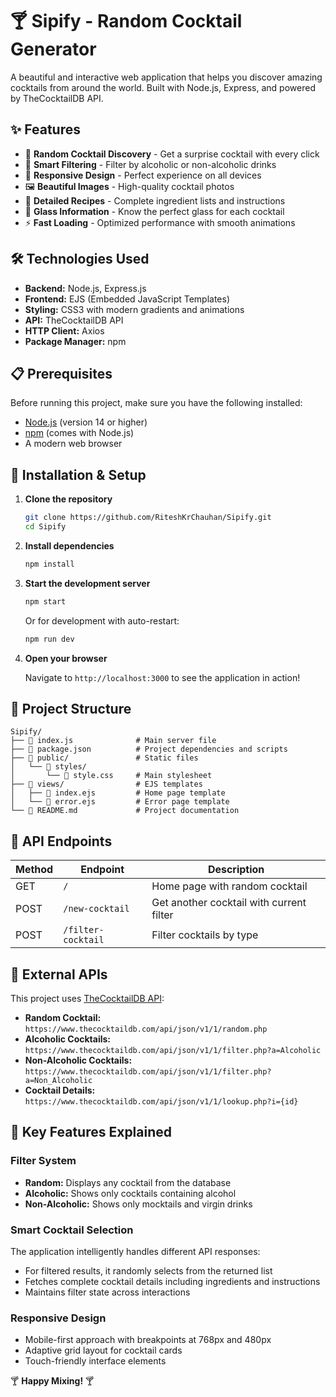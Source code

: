 # 🍸 Sipify - Random Cocktail Generator

A beautiful and interactive web application that helps you discover amazing cocktails from around the world. Built with Node.js, Express, and powered by TheCocktailDB API.

## ✨ Features

- 🎲 **Random Cocktail Discovery** - Get a surprise cocktail with every click
- 🍺 **Smart Filtering** - Filter by alcoholic or non-alcoholic drinks
- 📱 **Responsive Design** - Perfect experience on all devices
- 🖼️ **Beautiful Images** - High-quality cocktail photos
- 📝 **Detailed Recipes** - Complete ingredient lists and instructions
- 🥃 **Glass Information** - Know the perfect glass for each cocktail
- ⚡ **Fast Loading** - Optimized performance with smooth animations

## 🛠️ Technologies Used

- **Backend:** Node.js, Express.js
- **Frontend:** EJS (Embedded JavaScript Templates)
- **Styling:** CSS3 with modern gradients and animations
- **API:** TheCocktailDB API
- **HTTP Client:** Axios
- **Package Manager:** npm

## 📋 Prerequisites

Before running this project, make sure you have the following installed:

- [Node.js](https://nodejs.org/) (version 14 or higher)
- [npm](https://www.npmjs.com/) (comes with Node.js)
- A modern web browser

## 🔧 Installation & Setup

1. **Clone the repository**
   ```bash
   git clone https://github.com/RiteshKrChauhan/Sipify.git
   cd Sipify
   ```

2. **Install dependencies**
   ```bash
   npm install
   ```

3. **Start the development server**
   ```bash
   npm start
   ```
   
   Or for development with auto-restart:
   ```bash
   npm run dev
   ```

4. **Open your browser**
   
   Navigate to `http://localhost:3000` to see the application in action!

## 📁 Project Structure

```
Sipify/
├── 📄 index.js              # Main server file
├── 📄 package.json          # Project dependencies and scripts
├── 📁 public/               # Static files
│   └── 📁 styles/
│       └── 📄 style.css     # Main stylesheet
├── 📁 views/                # EJS templates
│   ├── 📄 index.ejs         # Home page template
│   └── 📄 error.ejs         # Error page template
└── 📄 README.md             # Project documentation
```

## 🎯 API Endpoints

| Method | Endpoint | Description |
|--------|----------|-------------|
| GET | `/` | Home page with random cocktail |
| POST | `/new-cocktail` | Get another cocktail with current filter |
| POST | `/filter-cocktail` | Filter cocktails by type |

## 🔗 External APIs

This project uses [TheCocktailDB API](https://www.thecocktaildb.com/api.php):

- **Random Cocktail:** `https://www.thecocktaildb.com/api/json/v1/1/random.php`
- **Alcoholic Cocktails:** `https://www.thecocktaildb.com/api/json/v1/1/filter.php?a=Alcoholic`
- **Non-Alcoholic Cocktails:** `https://www.thecocktaildb.com/api/json/v1/1/filter.php?a=Non_Alcoholic`
- **Cocktail Details:** `https://www.thecocktaildb.com/api/json/v1/1/lookup.php?i={id}`

## 🎨 Key Features Explained

### Filter System
- **Random:** Displays any cocktail from the database
- **Alcoholic:** Shows only cocktails containing alcohol
- **Non-Alcoholic:** Shows only mocktails and virgin drinks

### Smart Cocktail Selection
The application intelligently handles different API responses:
- For filtered results, it randomly selects from the returned list
- Fetches complete cocktail details including ingredients and instructions
- Maintains filter state across interactions

### Responsive Design
- Mobile-first approach with breakpoints at 768px and 480px
- Adaptive grid layout for cocktail cards
- Touch-friendly interface elements

🍸 **Happy Mixing!** 🍸